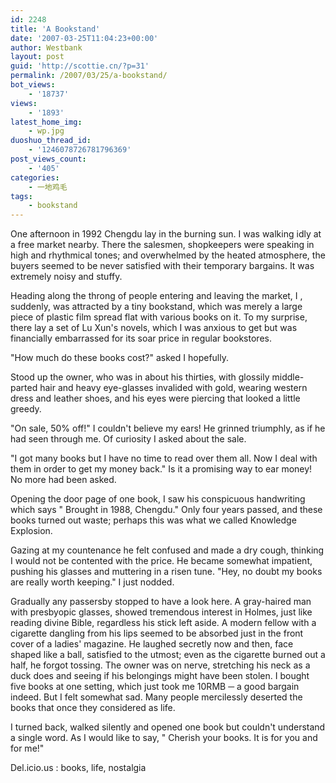 ```yaml
---
id: 2248
title: 'A Bookstand'
date: '2007-03-25T11:04:23+00:00'
author: Westbank
layout: post
guid: 'http://scottie.cn/?p=31'
permalink: /2007/03/25/a-bookstand/
bot_views:
    - '18737'
views:
    - '1893'
latest_home_img:
    - wp.jpg
duoshuo_thread_id:
    - '1246078726781796369'
post_views_count:
    - '405'
categories:
    - 一地鸡毛
tags:
    - bookstand
---
```


One afternoon in 1992 Chengdu lay in the burning sun. I was walking idly at a free market nearby. There the salesmen, shopkeepers were speaking in high and rhythmical tones; and overwhelmed by the heated atmosphere, the buyers seemed to be never satisfied with their temporary bargains. It was extremely noisy and stuffy.

Heading along the throng of people entering and leaving the market, I , suddenly, was attracted by a tiny bookstand, which was merely a large piece of plastic film spread flat with various books on it. To my surprise, there lay a set of Lu Xun's novels, which I was anxious to get but was financially embarrassed for its soar price in regular bookstores.

"How much do these books cost?" asked I hopefully.

Stood up the owner, who was in about his thirties, with glossily middle-parted hair and heavy eye-glasses invalided with gold, wearing western dress and leather shoes, and his eyes were piercing that looked a little greedy.

"On sale, 50% off!" I couldn't believe my ears! He grinned triumphly, as if he had seen through me. Of curiosity I asked about the sale.

"I got many books but I have no time to read over them all. Now I deal with them in order to get my money back." Is it a promising way to ear money! No more had been asked.

Opening the door page of one book, I saw his conspicuous handwriting which says " Brought in 1988, Chengdu." Only four years passed, and these books turned out waste; perhaps this was what we called Knowledge Explosion.

Gazing at my countenance he felt confused and made a dry cough, thinking I would not be contented with the price. He became somewhat impatient, pushing his glasses and muttering in a risen tune. "Hey, no doubt my books are really worth keeping." I just nodded.

Gradually any passersby stopped to have a look here. A gray-haired man with presbyopic glasses, showed tremendous interest in Holmes, just like reading divine Bible, regardless his stick left aside. A modern fellow with a cigarette dangling from his lips seemed to be absorbed just in the front cover of a ladies' magazine. He laughed secretly now and then, face shaped like a ball, satisfied to the utmost; even as the cigarette burned out a half, he forgot tossing. The owner was on nerve, stretching his neck as a duck does and seeing if his belongings might have been stolen. I bought five books at one setting, which just took me 10RMB ─ a good bargain indeed. But I felt somewhat sad. Many people mercilessly deserted the books that once they considered as life.

I turned back, walked silently and opened one book but couldn't understand a single word. As I would like to say, " Cherish your books. It is for you and for me!"

Del.icio.us : books, life, nostalgia
